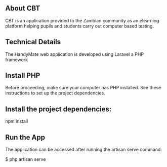 ## About CBT

CBT is an application provided to the Zambian community as an elearning platform helping pupils and students carry out computer based testing.

## Technical Details

The HandyMate web application is developed using Laravel a PHP framework
 
## Install PHP
Before proceeding, make sure your computer has PHP installed. See these instructions to set up the project dependencies.

## Install the project dependencies:

npm install

## Run the App
The application can be accessed after running the artisan serve command:

$ php artisan serve
 